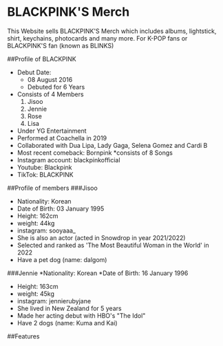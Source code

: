 # BLACKPINK'S Merch

This Website sells BLACKPINK'S Merch which includes albums, lightstick, shirt, keychains, photocards and many more. For K-POP fans or BLACKPINK'S fan (known as BLINKS)

##Profile of BLACKPINK

- Debut Date:
  - 08 August 2016
  - Debuted for 6 Years
- Consists of 4 Members
  1. Jisoo
  2. Jennie
  3. Rose
  4. Lisa
- Under YG Entertainment
- Performed at Coachella in 2019
- Collaborated with Dua Lipa, Lady Gaga, Selena Gomez and Cardi B
- Most recent comeback: Bornpink
  \*consists of 8 Songs
- Instagram account: blackpinkofficial
- Youtube: Blackpink
- TikTok: BLACKPINK

##Profile of members
###Jisoo

- Nationality: Korean
- Date of Birth: 03 January 1995
- Height: 162cm
- weight: 44kg
- instagram: sooyaaa\_
- She is also an actor (acted in Snowdrop in year 2021/2022)
- Selected and ranked as 'The Most Beautiful Woman in the World' in 2022
- Have a pet dog (name: dalgom)

###Jennie
*Nationality: Korean
*Date of Birth: 16 January 1996

- Height: 163cm
- weight: 45kg
- instagram: jennierubyjane
- She lived in New Zealand for 5 years
- Made her acting debut with HBO's "The Idol"
- Have 2 dogs (name: Kuma and Kai)

##Features

